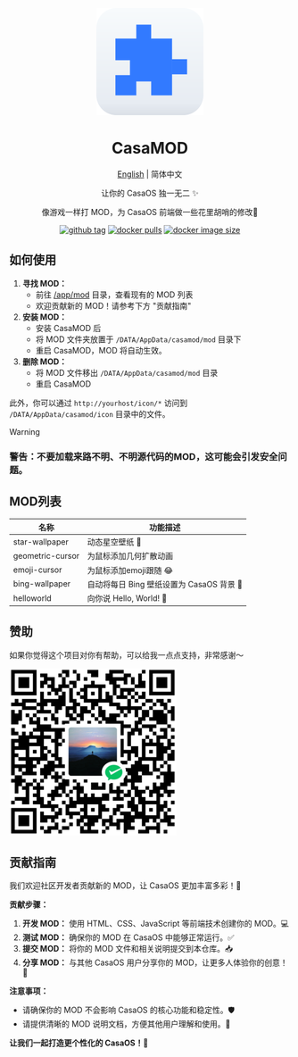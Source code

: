 <div align="center">

![logo](img/icon.png)

# CasaMOD

[English](/README.md) | 简体中文

让你的 CasaOS 独一无二 ✨

像游戏一样打 MOD，为 CasaOS 前端做一些花里胡哨的修改🎨


[![github tag][gitHub-tag-image]][github-url] [![docker pulls][docker-pulls-image]][docker-url] [![docker image size][docker-image-size-image]][docker-url]

[gitHub-tag-image]: https://img.shields.io/github/v/tag/Cp0204/casamod
[docker-pulls-image]: https://img.shields.io/docker/pulls/cp0204/casamod
[docker-image-size-image]: https://img.shields.io/docker/image-size/cp0204/casamod
[github-url]: https://github.com/Cp0204/casamod
[docker-url]: https://hub.docker.com/r/cp0204/casamod

</div>

## 如何使用

1. **寻找 MOD：**
    *   前往 [/app/mod](/app/mod) 目录，查看现有的 MOD 列表
    *   欢迎贡献新的 MOD！请参考下方 "贡献指南"
2. **安装 MOD：**
    *   安装 CasaMOD 后
    *   将 MOD 文件夹放置于 `/DATA/AppData/casamod/mod` 目录下
    *   重启 CasaMOD，MOD 将自动生效。
3. **删除 MOD：**
    *   将 MOD 文件移出 `/DATA/AppData/casamod/mod` 目录
    *   重启 CasaMOD

此外，你可以通过 `http://yourhost/icon/*` 访问到 `/DATA/AppData/casamod/icon` 目录中的文件。

> [!WARNING]
> ### 警告：不要加载来路不明、不明源代码的MOD，这可能会引发**安全**问题。
## MOD列表

| 名称 | 功能描述 |
| --- | -------- |
| star-wallpaper | 动态星空壁纸 🌌 |
| geometric-cursor | 为鼠标添加几何扩散动画 |
| emoji-cursor | 为鼠标添加emoji跟随 😂 |
| bing-wallpaper | 自动将每日 Bing 壁纸设置为 CasaOS 背景 🌇  |
| helloworld    | 向你说 Hello, World! 👋 |

## 赞助

如果你觉得这个项目对你有帮助，可以给我一点点支持，非常感谢～

![WeChatPay](/img/wechat_pay_qrcode.png)

## 贡献指南

我们欢迎社区开发者贡献新的 MOD，让 CasaOS 更加丰富多彩！💖

**贡献步骤：**

1. **开发 MOD：** 使用 HTML、CSS、JavaScript 等前端技术创建你的 MOD。💻
2. **测试 MOD：** 确保你的 MOD 在 CasaOS 中能够正常运行。✅
3. **提交 MOD：** 将你的 MOD 文件和相关说明提交到本仓库。📥
4. **分享 MOD：**  与其他 CasaOS 用户分享你的 MOD，让更多人体验你的创意！🎉

**注意事项：**

*   请确保你的 MOD 不会影响 CasaOS 的核心功能和稳定性。🛡️
*   请提供清晰的 MOD 说明文档，方便其他用户理解和使用。📖

**让我们一起打造更个性化的 CasaOS！🚀**


